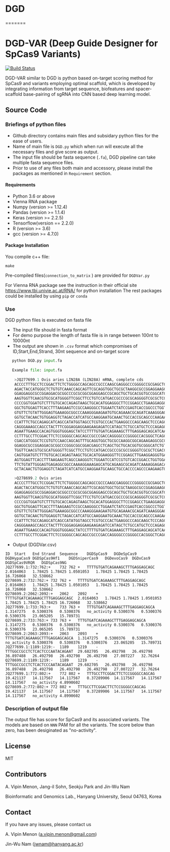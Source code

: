 # DGD
=======
# DGD-VAR (Deep Guide Designer for SpCas9 Variants)
[![Build Status](https://travis-ci.org/joemccann/dillinger.svg?branch=master)](https://travis-ci.org/joemccann/dillinger)

DGD-VAR similar to DGD  is python based on-target scoring method for SpCas9 and variants employing optimal scaffold, which is developed by integrating information from target sequence, biofeatures and spacer-scaffold base-pairing of sgRNA into CNN based deep learning model.

## Source Code

### Briefings of python files
- Github directory contains main files and subsidary python files for the ease of users.
- Name of main file is ```DGD.py``` which when run will execute all the necessary files and give score as output.
- The input file should be fasta sequence (```.fa```), DGD pipeline can take multiple fasta sequence files.
- Prior to use of any files both main and accessory, please install the packages as mentioned in ```Requirement``` section.

#### Requirements
- Python 3.6 or above
- Vienna RNA package
- Numpy (version >= 1.12.4)
- Pandas (version >= 1.1.4)
- Keras (version >= 2.2.5)
- Tensorflow(version == 2.2.0)
- R (version >= 3.6)
- gcc (version >= 4.7.0)

#### Package Installation
You compile c++ file:
```
make
```
Pre-compiled files(```connection_to_matrix``` ) are provided for ```DGDVar.py```

For Vienna RNA package see the instruction in their official site https://www.tbi.univie.ac.at/RNA/ for python installation
The rest packages could be installed by using ```pip``` or ```conda```

### Use
DGD python files is executed on fasta file
- The input file should in fasta format
- For demo purpose the length of fasta file is in range between 100nt to 10000nt
- The output are shown in ```.csv``` format which compromises of ID,Start,End,Strand, 30nt sequence and on-target score
```python
   python DGD.py input.fa
   
   Example file: input.fa
   
    >JQ277699.1 Ovis aries LIN28A (LIN28A) mRNA, complete cds
    ACCCCTTTGCCTCCGGACTTCTCTGGGGCCAGCAGCCGCCCAAGCGAGGGCCCGGGGCCGCGAGCTCAGC
    AGACTACCATGGGCTCTGTGTCAAACCAGCAGTTCGCAGGTGGCTGCGCTAAGGCGCCGGAGGAAGCGCC
    GGAGGAGGCGCCGGAGGACGCGGCCCGCGCGGCGGAGGAGCCGCAGCTGCTGCACGGTGCCGGCATCTGT
    AAGTGGTTCAACGTGCGCATGGGGTTCGGCTTCCTGTCCATGACCGCCCGCGCAGGGGTCGCGCTCGACC
    CCCCGGTGGATGTCTTTGTGCACCAGAGTAAGCTGCACATGGAGGGCTTCCGGAGCCTGAAGGAGGGGGA
    GGCTGTGGAGTTCACCTTTAAGAAGTCCGCCAAGGGCCTGGAATCTATCCGAGTCACCGGCCCTGGTGGG
    GTGTTCTGTATTGGGAGTGAAAGGCGGCCCAAAGGGAAGAATGTGCAGAAACGCAGATCAAAGGGAGACA
    GGTGCTACAACTGTGGAGGTCTAGACCATCATGCCAAGGAATGCAAACTGCCACCGCAGCCCAAGAAGTG
    CCATTTCTGCCAGAGCATCAGCCATATGGTAGCCTCGTGCCCACTGAAGGCCCAGCAAGCTCCCAGCTCC
    CAGGGAAAGCCAGCCTACTTTCGGGAGGAGGAAGAAGAGATCCATAGCTCTGCCATGCTCCCAGAGGCCC
    AGAATTGAAGCCACAGTGGGTGGGAGCTATCCTTTTGTGATCAGAAAGCTTTGAGGAGCAGCATCAATCG
    CCTTTGCCTTCGGACTTCTCCGGGGCCAGCAGCCGCCCGACCAGGGGCCCGGGGCCACGGGCTCAGCCGA
    CGACCATGGGCTCCGTGTCCAACCAGCAGTTTGCAGGTGGCTGCGCCAAGGCGGCAGAAGAGGCGCCCGA
    GGAGGCGCCGGAGGACGCGGCCCGGGCGGCGGACGAGCCTCAGCTGCTGCACGGTGCGGGCATCTGTAAG
    TGGTTCAACGTGCGCATGGGGTTCGGCTTCCTGTCCATGACCGCCCGCGCCGGGGTCGCGCTCGACCCCC
    CAGTGGATGTCTTTGTGCACCAGAGTAAGCTGCACATGGAAGGGTTCCGGAGCTTGAAGGAGGGTGAGGC
    AGTGGAGTTCACCTTTAAGAAGTCAGCCAAGGGTCTGGAATCCATCCGTGTCACCGGACCTGGTGGAGTA
    TTCTGTATTGGGAGTGAGAGGCGGCCAAAAGGAAAGAGCATGCAGAAGCGCAGATCAAAAGGAGACAGGT
    GCTACAACTGTGGAGGTCTAGATCATCATGCCAAGGAATGCAAGCTGCCACCCCAGCCCAAGAAGTGCCA

    >Q278699.2 Ovis aries 
    ACCCCTTTGCCTCCGGACTTCTCTGGGGCCAGCAGCCGCCCAAGCGAGGGCCCGGGGCCGCGAGCTCAGC
    AGACTACCATGGGCTCTGTGTCAAACCAGCAGTTCGCAGGTGGCTGCGCTAAGGCGCCGGAGGAAGCGCC
    GGAGGAGGCGCCGGAGGACGCGGCCCGCGCGGCGGAGGAGCCGCAGCTGCTGCACGGTGCCGGCATCTGT
    AAGTGGTTCAACGTGCGCATGGGGTTCGGCTTCCTGTCCATGACCGCCCGCGCAGGGGTCGCGCTCGACC
    CCCCGGTGGATGTCTTTGTGCACCAGAGTAAGCTGCACATGGAGGGCTTCCGGAGCCTGAAGGAGGGGGA
    GGCTGTGGAGTTCACCTTTAAGAAGTCCGCCAAGGGCCTGGAATCTATCCGAGTCACCGGCCCTGGTGGG
    GTGTTCTGTATTGGGAGTGAAAGGCGGCCCAAAGGGAAGAATGTGCAGAAACGCAGATCAAAGGGAGACA
    GGTGCTACAACTGTGGAGGTCTAGACCATCATGCCAAGGAATGCAAACTGCCACCGCAGCCCAAGAAGTG
    CCATTTCTGCCAGAGCATCAGCCATATGGTAGCCTCGTGCCCACTGAAGGCCCAGCAAGCTCCCAGCTCC
    CAGGGAAAGCCAGCCTACTTTCGGGAGGAGGAAGAAGAGATCCATAGCTCTGCCATGCTCCCAGAGGCCC
    AGAATTGAAGCCACAGTGGGTGGGAGCTATCCTTTTGTGATCAGAAAGCTTTGAGGAGCAGCATCAATCG
    CCTTTGCCTTCGGACTTCTCCGGGGCCAGCAGCCGCCCGACCAGGGGCCCGGGGCCACGGGCTCAGCCGA
```
- Output (DGDVar.csv)
```
ID	Start	End	Strand	Sequence	DGDSpCas9	DGDeSpCas9	DGDHypaCas9	DGDSpCas9Hf1	DGDSniperCas9	DGDevoCas9	DGDxCas9	DGDSpCas9VRQR	DGDSpCas9NG
JQ277699.1:732:762:+	732	762	+	TTTTGTGATCAGAAAGCTTTGAGGAGCAGC	2.0164063	1.78425	1.78425	1.0501053	1.78425	1.78425	1.78425	16.726068	32.538662
Q278699.2:732:762:+	732	762	+	TTTTGTGATCAGAAAGCTTTGAGGAGCAGC	2.0164063	1.78425	1.78425	1.0501053	1.78425	1.78425	1.78425	16.726068	32.538662
Q278699.2:2062:2092:+	2062	2092	+	TTTTGTGATCAGAAAGCTTTGAGGAGCAGC	2.0164063	1.78425	1.78425	1.0501053	1.78425	1.78425	1.78425	16.726068	32.538662
JQ277699.1:733:763:+	733	763	+	TTTGTGATCAGAAAGCTTTGAGGAGCAGCA	1.3147275	0.5300376	0.5300376	no_activity	0.5300376	0.5300376	0.5300376	23.065205	15.789731
Q278699.2:733:763:+	733	763	+	TTTGTGATCAGAAAGCTTTGAGGAGCAGCA	1.3147275	0.5300376	0.5300376	no_activity	0.5300376	0.5300376	0.5300376	23.065205	15.789731
Q278699.2:2063:2093:+	2063	2093	+	TTTGTGATCAGAAAGCTTTGAGGAGCAGCA	1.3147275	0.5300376	0.5300376	no_activity	0.5300376	0.5300376	0.5300376	23.065205	15.789731
JQ277699.1:1189:1219:-	1189	1219	-	TTTGGCCGCCTCTCACTCCCAATACAGAAT	29.682705	26.492798	26.492798	36.897488	26.492798	26.492798	26.492798	27.007227	32.76264
Q278699.2:1189:1219:-	1189	1219	-	TTTGGCCGCCTCTCACTCCCAATACAGAAT	29.682705	26.492798	26.492798	36.897488	26.492798	26.492798	26.492798	27.007227	32.76264
JQ277699.1:772:802:+	772	802	+	TTTGCCTTCGGACTTCTCCGGGGCCAGCAG	19.421137	14.117567	14.117567	0.37289906	14.117567	14.117567	14.117567	no_activity	4.8990602
Q278699.2:772:802:+	772	802	+	TTTGCCTTCGGACTTCTCCGGGGCCAGCAG	19.421137	14.117567	14.117567	0.37289906	14.117567	14.117567	14.117567	no_activity	4.8990602
```
### Description of output file
The output file has score for SpCas9 and its associated variants. The models are based on ```NNN``` PAM for all the variants. The score below than zero, has been desiginated as "no-activity".

## License
MIT
## Contributors
A. Vipin Menon, Jang-il Sohn, Seokju Park and Jin-Wu Nam

Bioinformatic and Genomics Lab., Hanyang University, Seoul 04763, Korea

## Contact
If you have any issues, please contact us

A. Vipin Menon (a.vipin.menon@gmail.com)

Jin-Wu Nam (jwnam@hanyang.ac.kr)
